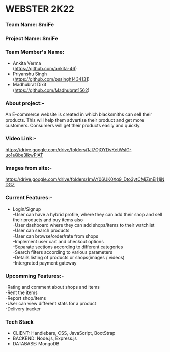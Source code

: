 # WEBSTER 2K22
### Team Name: SmiFe

### Project Name: SmiFe

### Team Member's Name:

- Ankita Verma\
(https://github.com/ankita-46)
- Priyanshu Singh\
(https://github.com/pssingh1434131)
- Madhubrat Dixit\
(https://github.com/Madhubrat1562)

### About project:-
An E-commerce website is created in which blacksmiths can sell their products. This will help them advertise their product and get more customers. Consumers will get their products easily and quickly. 

### Video Link:-
https://drive.google.com/drive/folders/1JI7OjOYDvKetWslG-uo1aQbe3IkwPjAT

### Images from site:-
https://drive.google.com/drive/folders/1mAY06UK0Xq9_Dto3ytCMjZmEj11jNDGZ

### Current Features:-

- Login/Signup \
-User can have a hybrid profile, where they can add their shop and sell their products and buy items also\
-User dashboard where they can add shops/items to their watchlist\
-User can search products\
-User can browse/order/rate from shops\
-Implement user cart and checkout options\
-Separate sections according to different categories\
-Search filters according to various parameters\
-Details listing of products or shops(images / videos)\
-Intergrated payment gateway

### Upcomming Features:-
-Rating and comment about shops and items\
-Rent the items\
-Report shop/items\
-User can view different stats for a product\
-Delivery tracker

### Tech Stack
* CLIENT:  Handlebars, CSS, JavaScript, BootStrap
* BACKEND:  Node.js, Express.js
* DATABASE:  MongoDB
